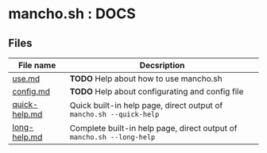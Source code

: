 # mancho.sh : DOCS

## Files

| File name                        | Decsription                                                           | 
|----------------------------------|-----------------------------------------------------------------------|
| [use.md](./use.md)               | **TODO** Help about how to use mancho.sh                              |
| [config.md](./config.md)         | **TODO** Help about configurating and config file                     |
| [quick-help.md](./quick-help.md) | Quick built-in help page, direct output of `mancho.sh --quick-help`   |
| [long-help.md](./long-help.md)   | Complete built-in help page, direct output of `mancho.sh --long-help` |
